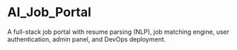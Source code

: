 # AI_Job_Portal
A full-stack job portal with resume parsing (NLP), job matching engine, user authentication, admin panel, and DevOps deployment.
